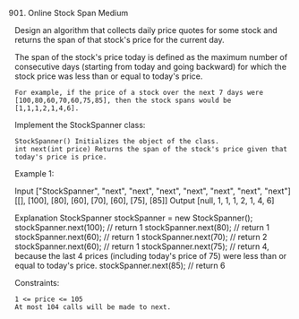 901. Online Stock Span
Medium

Design an algorithm that collects daily price quotes for some stock and returns the span of that stock's price for the current day.

The span of the stock's price today is defined as the maximum number of consecutive days (starting from today and going backward) for which the stock price was less than or equal to today's price.

    For example, if the price of a stock over the next 7 days were [100,80,60,70,60,75,85], then the stock spans would be [1,1,1,2,1,4,6].

Implement the StockSpanner class:

    StockSpanner() Initializes the object of the class.
    int next(int price) Returns the span of the stock's price given that today's price is price.

 

Example 1:

Input
["StockSpanner", "next", "next", "next", "next", "next", "next", "next"]
[[], [100], [80], [60], [70], [60], [75], [85]]
Output
[null, 1, 1, 1, 2, 1, 4, 6]

Explanation
StockSpanner stockSpanner = new StockSpanner();
stockSpanner.next(100); // return 1
stockSpanner.next(80);  // return 1
stockSpanner.next(60);  // return 1
stockSpanner.next(70);  // return 2
stockSpanner.next(60);  // return 1
stockSpanner.next(75);  // return 4, because the last 4 prices (including today's price of 75) were less than or equal to today's price.
stockSpanner.next(85);  // return 6

 

Constraints:

    1 <= price <= 105
    At most 104 calls will be made to next.

